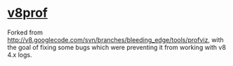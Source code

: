 [v8prof](https://caitp.github.io/v8prof)
======

Forked from http://v8.googlecode.com/svn/branches/bleeding_edge/tools/profviz,
with the goal of fixing some bugs which were preventing it from working with v8 4.x logs.
